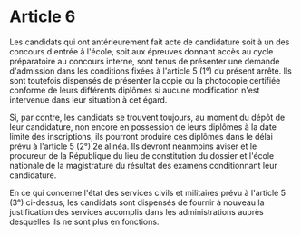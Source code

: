 # Article 6

Les candidats qui ont antérieurement fait acte de candidature soit à un des concours d'entrée à l'école, soit aux épreuves donnant accès au cycle préparatoire au concours interne, sont tenus de présenter une demande d'admission dans les conditions fixées à l'article 5 (1°) du présent arrêté. Ils sont toutefois dispensés de présenter la copie ou la photocopie certifiée conforme de leurs différents diplômes si aucune modification n'est intervenue dans leur situation à cet égard.

Si, par contre, les candidats se trouvent toujours, au moment du dépôt de leur candidature, non encore en possession de leurs diplômes à la date limite des inscriptions, ils pourront produire ces diplômes dans le délai prévu à l'article 5 (2°) 2e alinéa. Ils devront néanmoins aviser et le procureur de la République du lieu de constitution du dossier et l'école nationale de la magistrature du résultat des examens conditionnant leur candidature.

En ce qui concerne l'état des services civils et militaires prévu à l'article 5 (3°) ci-dessus, les candidats sont dispensés de fournir à nouveau la justification des services accomplis dans les administrations auprès desquelles ils ne sont plus en fonctions.
